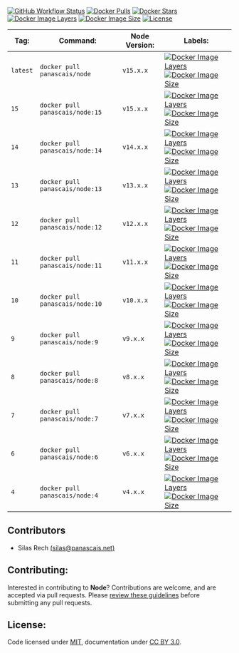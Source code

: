 [![GitHub Workflow Status](https://img.shields.io/github/workflow/status/panascais-docker/node/main?style=flat-square)](https://github.com/panascais-docker/node/actions?query=workflow%3Amain)
[![Docker Pulls](https://img.shields.io/docker/pulls/panascais/node.svg?style=flat-square)](https://hub.docker.com/r/panascais/node)
[![Docker Stars](https://img.shields.io/docker/stars/panascais/node.svg?style=flat-square)](https://hub.docker.com/r/panascais/node)
[![Docker Image Layers](https://img.shields.io/microbadger/layers/panascais/node.svg?style=flat-square)](https://microbadger.com/images/panascais/node)
[![Docker Image Size](https://img.shields.io/microbadger/image-size/panascais/node.svg?style=flat-square)](https://microbadger.com/images/panascais/node)
[![License](https://img.shields.io/github/license/panascais-docker/node.svg?style=flat-square)](https://hub.docker.com/r/panascais/node)

| **Tag:** | **Command:**                       | **Node Version:** | **Labels:**                                                                                                                                                                                                                                                                                                                     |
|----------|------------------------------------|-------------------|---------------------------------------------------------------------------------------------------------------------------------------------------------------------------------------------------------------------------------------------------------------------------------------------------------------------------------|
| `latest` | `docker pull panascais/node`       | `v15.x.x`         | [![Docker Image Layers](https://img.shields.io/microbadger/layers/panascais/node/latest.svg?style=flat-square)](https://microbadger.com/images/panascais/node) [![Docker Image Size](https://img.shields.io/microbadger/image-size/panascais/node/latest.svg?style=flat-square)](https://microbadger.com/images/panascais/node) |
| `15`     | `docker pull panascais/node:15`    | `v15.x.x`         | [![Docker Image Layers](https://img.shields.io/microbadger/layers/panascais/node/15.svg?style=flat-square)](https://microbadger.com/images/panascais/node) [![Docker Image Size](https://img.shields.io/microbadger/image-size/panascais/node/14.svg?style=flat-square)](https://microbadger.com/images/panascais/node)         |
| `14`     | `docker pull panascais/node:14`    | `v14.x.x`         | [![Docker Image Layers](https://img.shields.io/microbadger/layers/panascais/node/14.svg?style=flat-square)](https://microbadger.com/images/panascais/node) [![Docker Image Size](https://img.shields.io/microbadger/image-size/panascais/node/14.svg?style=flat-square)](https://microbadger.com/images/panascais/node)         |
| `13`     | `docker pull panascais/node:13`    | `v13.x.x`         | [![Docker Image Layers](https://img.shields.io/microbadger/layers/panascais/node/13.svg?style=flat-square)](https://microbadger.com/images/panascais/node) [![Docker Image Size](https://img.shields.io/microbadger/image-size/panascais/node/13.svg?style=flat-square)](https://microbadger.com/images/panascais/node)         |
| `12`     | `docker pull panascais/node:12`    | `v12.x.x`         | [![Docker Image Layers](https://img.shields.io/microbadger/layers/panascais/node/12.svg?style=flat-square)](https://microbadger.com/images/panascais/node) [![Docker Image Size](https://img.shields.io/microbadger/image-size/panascais/node/12.svg?style=flat-square)](https://microbadger.com/images/panascais/node)         |
| `11`     | `docker pull panascais/node:11`    | `v11.x.x`         | [![Docker Image Layers](https://img.shields.io/microbadger/layers/panascais/node/11.svg?style=flat-square)](https://microbadger.com/images/panascais/node) [![Docker Image Size](https://img.shields.io/microbadger/image-size/panascais/node/11.svg?style=flat-square)](https://microbadger.com/images/panascais/node)         |
| `10`     | `docker pull panascais/node:10`    | `v10.x.x`         | [![Docker Image Layers](https://img.shields.io/microbadger/layers/panascais/node/10.svg?style=flat-square)](https://microbadger.com/images/panascais/node) [![Docker Image Size](https://img.shields.io/microbadger/image-size/panascais/node/10.svg?style=flat-square)](https://microbadger.com/images/panascais/node)         |
| `9`      | `docker pull panascais/node:9`     | `v9.x.x`          | [![Docker Image Layers](https://img.shields.io/microbadger/layers/panascais/node/9.svg?style=flat-square)](https://microbadger.com/images/panascais/node) [![Docker Image Size](https://img.shields.io/microbadger/image-size/panascais/node/9.svg?style=flat-square)](https://microbadger.com/images/panascais/node)           |
| `8`      | `docker pull panascais/node:8`     | `v8.x.x`          | [![Docker Image Layers](https://img.shields.io/microbadger/layers/panascais/node/8.svg?style=flat-square)](https://microbadger.com/images/panascais/node) [![Docker Image Size](https://img.shields.io/microbadger/image-size/panascais/node/8.svg?style=flat-square)](https://microbadger.com/images/panascais/node)           |
| `7`      | `docker pull panascais/node:7`     | `v7.x.x`          | [![Docker Image Layers](https://img.shields.io/microbadger/layers/panascais/node/7.svg?style=flat-square)](https://microbadger.com/images/panascais/node) [![Docker Image Size](https://img.shields.io/microbadger/image-size/panascais/node/7.svg?style=flat-square)](https://microbadger.com/images/panascais/node)           |
| `6`      | `docker pull panascais/node:6`     | `v6.x.x`          | [![Docker Image Layers](https://img.shields.io/microbadger/layers/panascais/node/6.svg?style=flat-square)](https://microbadger.com/images/panascais/node) [![Docker Image Size](https://img.shields.io/microbadger/image-size/panascais/node/6.svg?style=flat-square)](https://microbadger.com/images/panascais/node)           |
| `4`      | `docker pull panascais/node:4`     | `v4.x.x`          | [![Docker Image Layers](https://img.shields.io/microbadger/layers/panascais/node/4.svg?style=flat-square)](https://microbadger.com/images/panascais/node) [![Docker Image Size](https://img.shields.io/microbadger/image-size/panascais/node/4.svg?style=flat-square)](https://microbadger.com/images/panascais/node)           |

## Contributors

 - Silas Rech [(silas@panascais.net)](mailto:silas@panascais.net)

## Contributing:

Interested in contributing to **Node**? Contributions are welcome, and are accepted via pull requests. Please [review these guidelines](contributing.md) before submitting any pull requests.

## License:
Code licensed under [MIT](license.md), documentation under [CC BY 3.0](https://creativecommons.org/licenses/by/3.0/).
